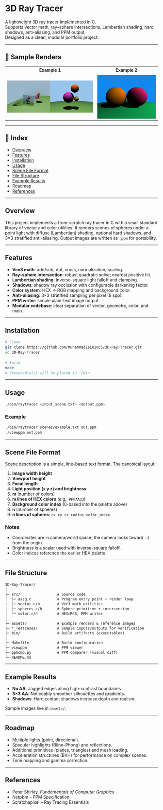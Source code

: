 # 3D Ray Tracer

A lightweight 3D ray tracer implemented in C.  
Supports vector math, ray–sphere intersections, Lambertian shading, hard shadows, anti-aliasing, and PPM output.  
Designed as a clean, modular portfolio project.

---

## 📸 Sample Renders

| Example 1 | Example 2 |
|-----------|-----------|
| ![Example 1](assets/main.png) | ![Example 2](assets/FS11.png) |

---

## 📑 Index

- [Overview](#overview)
- [Features](#features)
- [Installation](#installation)
- [Usage](#usage)
- [Scene File Format](#scene-file-format)
- [File Structure](#file-structure)
- [Example Results](#example-results)
- [Roadmap](#roadmap)
- [References](#references)

---

## Overview

This project implements a from-scratch ray tracer in C with a small standard library of vector and color utilities. It renders scenes of spheres under a point light with diffuse (Lambertian) shading, optional hard shadows, and 3×3 stratified anti-aliasing. Output images are written as `.ppm` for portability.

---

## Features

- **Vec3 math**: add/sub, dot, cross, normalization, scaling.
- **Ray–sphere intersection**: robust quadratic solve; nearest positive hit.
- **Lambertian shading**: inverse-square light falloff and clamping.
- **Shadows**: shadow ray occlusion with configurable darkening factor.
- **Color system**: HEX → RGB mapping and background color.
- **Anti-aliasing**: 3×3 stratified sampling per pixel (9 spp).
- **PPM writer**: simple plain-text image output.
- **Modular codebase**: clear separation of vector, geometry, color, and main.

---

## Installation

```bash
# Clone
git clone https://github.com/MuhammadZain2005/3D-Ray-Tracer.git
cd 3D-Ray-Tracer

# Build
make
# Executable(s) will be placed in ./bin
```

---

## Usage

```bash
./bin/raytracer <input_scene.txt> <output.ppm>
```
### Example
```bash
./bin/raytracer scenes/example.txt out.ppm
./viewppm out.ppm
```

---

## Scene File Format

Scene description is a simple, line-based text format. The canonical layout:

1. **Image width height**
2. **Viewport height**
3. **Focal length**
4. **Light position (x y z) and brightness**
5. **m** (number of colors)
6. **m lines of HEX colors** (e.g., `#FFAA33`)
7. **Background color index** (0-based into the palette above)
8. **n** (number of spheres)
9. **n lines of spheres**: `cx cy cz radius color_index`

### Notes
- Coordinates are in camera/world space; the camera looks toward −z from the origin.  
- Brightness is a scalar used with inverse-square falloff.  
- Color indices reference the earlier HEX palette.  

---

## File Structure

```
3D-Ray-Tracer/
│
├─ src/                 # Source code
│  ├─ assg.c            # Program entry point + render loop
│  ├─ vector.c/h        # Vec3 math utilities
│  ├─ spheres.c/h       # Sphere primitive + intersection
│  └─ color.c/h         # HEX↔RGB, PPM writer
│
├─ assets/              # Example renders & reference images
├─ *_Testcases/         # Sample inputs/outputs for verification
├─ bin/                 # Build artifacts (executables)
│
├─ Makefile             # Build configuration
├─ viewppm              # PPM viewer
├─ ppmcmp.py            # PPM comparer (visual diff)
└─ README.md
```

---

## Example Results

- **No AA**: Jagged edges along high-contrast boundaries.  
- **3×3 AA**: Noticeably smoother silhouettes and gradients.  
- **Shadows**: Hard contact shadows increase depth and realism.  

Sample images live in `assets/`.

---

## Roadmap

- Multiple lights (point, directional).  
- Specular highlights (Blinn–Phong) and reflections.  
- Additional primitives (planes, triangles) and mesh loading.  
- Acceleration structures (BVH) for performance on complex scenes.  
- Tone mapping and gamma correction.  

---

## References

- Peter Shirley, *Fundamentals of Computer Graphics*  
- Netpbm – PPM Specification  
- Scratchapixel – Ray Tracing Essentials  

